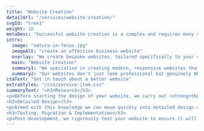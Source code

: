```yaml
---
title: "Website Creation"
detailUrl: "/services/website-creation/"
svgId: "tree1"
weight: 10
metaDesc: "Successful website creation is a complex and requires many skills. AttractMore provide a full range of services in this area as detailed here."
intro:
  image: "nature-in-focus.jpg"
  imageAlt: "create an effective business website"
  overlay: "We create bespoke websites, tailored specifically to your organisation's needs."
  main: "Website Creation"
  summary1: "We specialise in creating modern, responsive websites that deliver value to your organisation."
  summary2: "Our websites don't just look professional but genuinely ARE professional through and through. This includes detailed search engine optimisation to improve the visibility of your site online."
ctaText: "Get in touch about a better website"
extraStyles: "/css/service-item.css"
summaryText: "<h3>Research</h3>
<p>Before starting the design of your website, we carry out <strong>thorough research</strong> to understand your business and audience needs. We analyse your objectives, explore competitor websites, and understand your target audience's motivations and concerns. This insight guides us in creating content and designs tailored to convert visitors into customers.</p>
<h3>Detailed Design</h3>
<p>Armed with this knowledge we can move quickly into detailed design of your new website. We will always ensure that the designs are <strong>mobile friendly</strong> and that they will adapt smoothly to display well on screens of all sizes. Design also considers potential <strong>carbon emissions</strong> and <strong>performance</strong>.</p>
<h3>Testing, Migration & Implementation</h3>
<p>Post-development, we rigorously test your website to ensure it will work on any device. We also <strong>check carbon emissions</strong> and <strong>test page load speed</strong>, fine tuning for lowest emissions and best performance. We provide a seamless migration plan to preserve the value of your previous site and avoid 'page not found' errors.</p>
---
```


